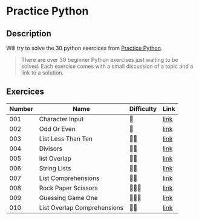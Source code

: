 # Practice Python
## Description
Will try to solve the 30 python exercices from [Practice Python](https://www.practicepython.org/).

> There are over 30 beginner Python exercises just waiting to be solved. Each exercise comes with a small discussion of a topic and a link to a solution. 

## Exercices

| Number | Name                        | Difficulty | Link |
|--------|-----------------------------|------------|------|
| 001    | Character Input             | 🚀         | [link](exercices/001%20-%20Character%20Input)
| 002    | Odd Or Even                 | 🚀         | [link](exercices/002%20-%20Odd%20or%20Even)
| 003    | List Less Than Ten          | 🚀🚀      | [link](exercices/003%20-%20List%20Less%20Than%20Ten)
| 004    | Divisors                    | 🚀🚀      | [link](exercices/004%20-%20Divisors)
| 005    | list Overlap                | 🚀🚀      | [link](exercices/005%20-%20List%20Overlap)
| 006    | String Lists                | 🚀🚀      | [link](exercices/006%20-%20String%20Lists)
| 007    | List Comprehensions         | 🚀🚀      | [link](exercices/007%20-%20List%20Comprehensions)
| 008    | Rock Paper Scissors         | 🚀🚀🚀    | [link](exercices/008%20-%20Rock%20Paper%20Scissors)
| 009    | Guessing Game One           | 🚀🚀🚀    | [link](exercices/009%20-%20Guessing%20Game%20One)
| 010    | List Overlap Comprehensions | 🚀🚀      | [link](exercices/010%20-%20List%20Overlap%20Comprehensions)
